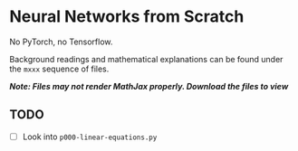# Neural Networks from Scratch

No PyTorch, no Tensorflow.

Background readings and mathematical explanations can be found under the `mxxx` sequence of files.

***Note: Files may not render MathJax properly. Download the files to view***

## TODO

- [ ] Look into `p000-linear-equations.py`